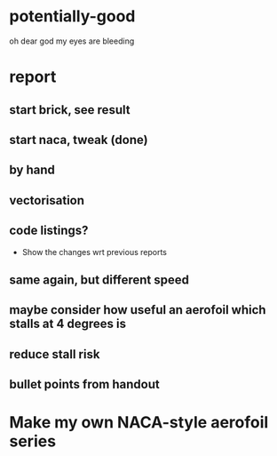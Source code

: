 # potentially-good
oh dear god my eyes are bleeding

# report 
## start brick, see result

## start naca, tweak (done)

## by hand

## vectorisation

## code listings?
- Show the changes wrt previous reports

## same again, but different speed

## maybe consider how useful an aerofoil which stalls at 4 degrees is

## reduce stall risk

## bullet points from handout

# Make my own NACA-style aerofoil series